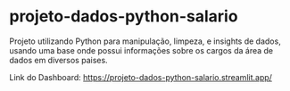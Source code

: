 # projeto-dados-python-salario
Projeto utilizando Python para manipulação, limpeza, e insights de dados, usando uma base onde possui informações sobre os cargos da área de dados em diversos paises.

Link do Dashboard: https://projeto-dados-python-salario.streamlit.app/
